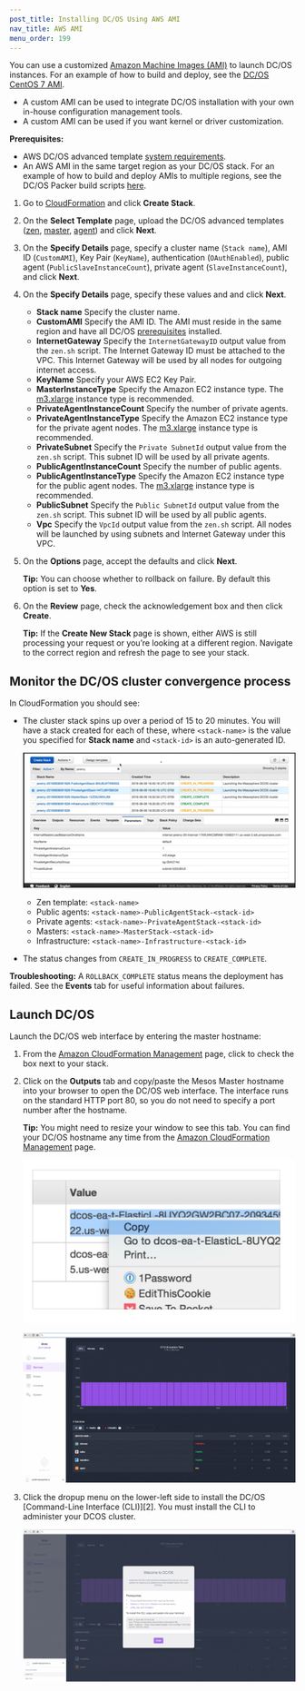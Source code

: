 ```yaml
---
post_title: Installing DC/OS Using AWS AMI
nav_title: AWS AMI
menu_order: 199
---
```

You can use a customized [Amazon Machine Images (AMI)](http://docs.aws.amazon.com/AWSEC2/latest/UserGuide/AMIs.html) to launch DC/OS instances. For an example of how to build and deploy, see the [DC/OS CentOS 7 AMI](https://github.com/dcos/dcos/tree/master/cloud_images).

- A custom AMI can be used to integrate DC/OS installation with your own in-house configuration management tools.
- A custom AMI can be used if you want kernel or driver customization.


**Prerequisites:**

- AWS DC/OS advanced template [system requirements](/docs/1.8/administration/installing/cloud/aws/advanced/system-requirements/).
- An AWS AMI in the same target region as your DC/OS stack. For an example of how to build and deploy AMIs to multiple regions, see the DC/OS Packer build scripts [here](https://github.com/dcos/dcos/blob/master/cloud_images/centos7/packer.json). 

 
1.  Go to [CloudFormation](https://console.aws.amazon.com/cloudformation/home) and click **Create Stack**.
1.  On the **Select Template** page, upload the DC/OS advanced templates ([zen](/docs/1.8/administration/installing/cloud/aws/advanced/template-reference/#zen), [master](/docs/1.8/administration/installing/cloud/aws/advanced/template-reference/#master), [agent](/docs/1.8/administration/installing/cloud/aws/advanced/template-reference/#private-agent)) and click **Next**.
1.  On the **Specify Details** page, specify a cluster name (`Stack name`), AMI ID (`CustomAMI`), Key Pair (`KeyName`), authentication (`OAuthEnabled`), public agent (`PublicSlaveInstanceCount`), private agent (`SlaveInstanceCount`), and click **Next**.

1.  On the **Specify Details** page, specify these values and and click **Next**.

    *  **Stack name** Specify the cluster name.
    *  **CustomAMI** Specify the AMI ID. The AMI must reside in the same region and have all DC/OS [prerequisites](/docs/1.8/administration/installing/cloud/aws/advanced/system-requirements/) installed.
    *  **InternetGateway** Specify the `InternetGatewayID` output value from the `zen.sh` script. The Internet Gateway ID must be attached to the VPC. This Internet Gateway will be used by all nodes for outgoing internet access.
    *  **KeyName** Specify your AWS EC2 Key Pair.
    *  **MasterInstanceType** Specify the Amazon EC2 instance type. The <a href="https://aws.amazon.com/ec2/pricing/" target="_blank">m3.xlarge</a> instance type is recommended.
    *  **PrivateAgentInstanceCount** Specify the number of private agents.
    *  **PrivateAgentInstanceType** Specify the Amazon EC2 instance type for the private agent nodes. The <a href="https://aws.amazon.com/ec2/pricing/" target="_blank">m3.xlarge</a> instance type is recommended.
    *  **PrivateSubnet** Specify the `Private SubnetId` output value from the `zen.sh` script. This subnet ID will be used by all private agents.
    *  **PublicAgentInstanceCount** Specify the number of public agents.
    *  **PublicAgentInstanceType** Specify the Amazon EC2 instance type for the public agent nodes. The <a href="https://aws.amazon.com/ec2/pricing/" target="_blank">m3.xlarge</a> instance type is recommended.
    *  **PublicSubnet** Specify the `Public SubnetId` output value from the `zen.sh` script. This subnet ID will be used by all public agents.
    *  **Vpc** Specify the `VpcId` output value from the `zen.sh` script. All nodes will be launched by using subnets and Internet Gateway under this VPC.

1.  On the **Options** page, accept the defaults and click **Next**.

    **Tip:** You can choose whether to rollback on failure. By default this option is set to **Yes**.

1.  On the **Review** page, check the acknowledgement box and then click **Create**.

    **Tip:** If the **Create New Stack** page is shown, either AWS is still processing your request or you’re looking at a different region. Navigate to the correct region and refresh the page to see your stack.

## Monitor the DC/OS cluster convergence process

In CloudFormation you should see:

*  The cluster stack spins up over a period of 15 to 20 minutes. You will have a stack created for each of these, where `<stack-name>` is the value you specified for **Stack name** and `<stack-id>` is an auto-generated ID.

   ![AWS UI](../img/aws-advanced-2.png)

   *  Zen template: `<stack-name>`
   *  Public agents: `<stack-name>-PublicAgentStack-<stack-id>`
   *  Private agents: `<stack-name>-PrivateAgentStack-<stack-id>`
   *  Masters: `<stack-name>-MasterStack-<stack-id>`
   *  Infrastructure: `<stack-name>-Infrastructure-<stack-id>`

* The status changes from `CREATE_IN_PROGRESS` to `CREATE_COMPLETE`.

**Troubleshooting:** A `ROLLBACK_COMPLETE` status means the deployment has failed. See the **Events** tab for useful information about failures.

## Launch DC/OS

Launch the DC/OS web interface by entering the master hostname:

1.  From the <a href="https://console.aws.amazon.com/cloudformation/home" target="_blank">Amazon CloudFormation Management</a> page, click to check the box next to your stack.

2.  Click on the **Outputs** tab and copy/paste the Mesos Master hostname into your browser to open the DC/OS web interface. The interface runs on the standard HTTP port 80, so you do not need to specify a port number after the hostname.

    **Tip:** You might need to resize your window to see this tab. You can find your DC/OS hostname any time from the <a href="https://console.aws.amazon.com/cloudformation/home" target="_blank">Amazon CloudFormation Management</a> page.

    ![Monitor stack creation](../img/dcos-aws-step3a.png)

    ![DC/OS dashboard](../img/ui-dashboard.gif)

1.  Click the dropup menu on the lower-left side to install the DC/OS [Command-Line Interface (CLI)][2]. You must install the CLI to administer your DCOS cluster.

    ![install CLI](../img/ui-dashboard-install-cli.gif)
